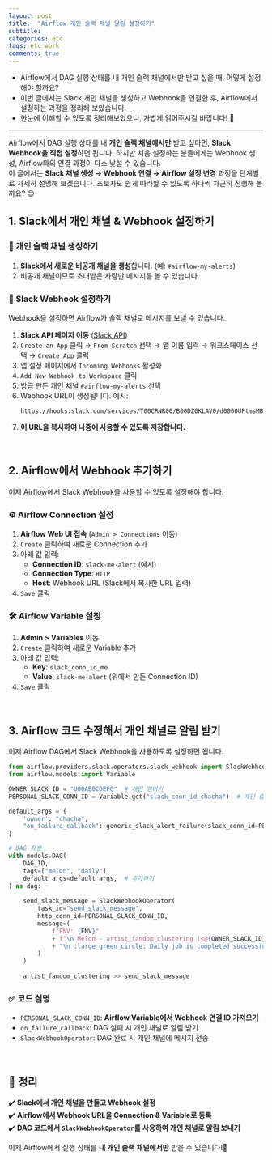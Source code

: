 ```yaml
---
layout: post
title:  "Airflow 개인 슬랙 채널 알림 설정하기"
subtitle: 
categories: etc
tags: etc_work
comments: true
---
```


- Airflow에서 DAG 실행 상태를 내 개인 슬랙 채널에서만 받고 싶을 때, 어떻게 설정해야 할까요?
- 이번 글에서는 Slack 개인 채널을 생성하고 Webhook을 연결한 후, Airflow에서 설정하는 과정을 정리해 보았습니다.
- 한눈에 이해할 수 있도록 정리해보았으니, 가볍게 읽어주시길 바랍니다! 🙌
 
---------
Airflow에서 DAG 실행 상태를 내 **개인 슬랙 채널에서만** 받고 싶다면, **Slack Webhook을 직접 설정**하면 됩니다. 하지만 처음 설정하는 분들에게는 Webhook 생성, Airflow와의 연결 과정이 다소 낯설 수 있습니다. <br>
이 글에서는 **Slack 채널 생성 → Webhook 연결 → Airflow 설정 변경** 과정을 단계별로 자세히 설명해 보겠습니다. 초보자도 쉽게 따라할 수 있도록 하나씩 차근히 진행해 볼까요? 😊

## 1. Slack에서 개인 채널 & Webhook 설정하기
### 📌 개인 슬랙 채널 생성하기
1. **Slack에서 새로운 비공개 채널을 생성**합니다. (예: `#airflow-my-alerts`)
2. 비공개 채널이므로 초대받은 사람만 메시지를 볼 수 있습니다.

### 🔗 Slack Webhook 설정하기
Webhook을 설정하면 Airflow가 슬랙 채널로 메시지를 보낼 수 있습니다.

1. **Slack API 페이지 이동** ([Slack API](https://api.slack.com/apps))
2. `Create an App` 클릭 → `From Scratch` 선택 → 앱 이름 입력 → 워크스페이스 선택 → `Create App` 클릭
3. 앱 설정 페이지에서 `Incoming Webhooks` 활성화
4. `Add New Webhook to Workspace` 클릭
5. 방금 만든 개인 채널 `#airflow-my-alerts` 선택
6. Webhook URL이 생성됩니다. 예시:
   ```
   https://hooks.slack.com/services/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
   ```
7. **이 URL을 복사하여 나중에 사용할 수 있도록 저장합니다.**

<br>

## 2. Airflow에서 Webhook 추가하기
이제 Airflow에서 Slack Webhook을 사용할 수 있도록 설정해야 합니다.

### ⚙️ Airflow Connection 설정
1. **Airflow Web UI 접속** (`Admin > Connections` 이동)
2. `Create` 클릭하여 새로운 Connection 추가
3. 아래 값 입력:
   - **Connection ID**: `slack-me-alert` (예시)
   - **Connection Type**: `HTTP`
   - **Host**: Webhook URL (Slack에서 복사한 URL 입력)
4. `Save` 클릭

### 🛠 Airflow Variable 설정
1. **Admin > Variables** 이동
2. `Create` 클릭하여 새로운 Variable 추가
3. 아래 값 입력:
   - **Key**: `slack_conn_id_me`
   - **Value**: `slack-me-alert` (위에서 만든 Connection ID)
4. `Save` 클릭

<br>

## 3. Airflow 코드 수정해서 개인 채널로 알림 받기
이제 Airflow DAG에서 Slack Webhook을 사용하도록 설정하면 됩니다.

```python
from airflow.providers.slack.operators.slack_webhook import SlackWebhookOperator
from airflow.models import Variable

OWNER_SLACK_ID = "U00AB0CDEFG"  # 개인 멤버키
PERSONAL_SLACK_CONN_ID = Variable.get("slack_conn_id_chacha")  # 개인 슬랙 연결 ID

default_args = {
    'owner': "chacha",
    "on_failure_callback": generic_slack_alert_failure(slack_conn_id=PERSONAL_SLACK_CONN_ID, owner=OWNER_SLACK_ID)
}

# DAG 작성
with models.DAG(
    DAG_ID,
    tags=["melon", "daily"], 
    default_args=default_args,  # 추가하기
) as dag:
    
    send_slack_message = SlackWebhookOperator(
        task_id="send_slack_message",
        http_conn_id=PERSONAL_SLACK_CONN_ID,
        message=(
            f"ENV: {ENV}"
            + f"\n Melon - artist_fandom_clustering (<@{OWNER_SLACK_ID}>)"
            + "\n :large_green_circle: Daily job is completed successfully"
        )
    )
    
    artist_fandom_clustering >> send_slack_message
```

### ✅ **코드 설명**
- `PERSONAL_SLACK_CONN_ID`: **Airflow Variable에서 Webhook 연결 ID 가져오기**
- `on_failure_callback`: DAG 실패 시 개인 채널로 알림 받기
- `SlackWebhookOperator`: DAG 완료 시 개인 채널에 메시지 전송

<br>

## 🎯 정리
✔️ **Slack에서 개인 채널을 만들고 Webhook 설정**  
✔️ **Airflow에서 Webhook URL을 Connection & Variable로 등록**  
✔️ **DAG 코드에서 `SlackWebhookOperator`를 사용하여 개인 채널로 알림 보내기**

이제 Airflow에서 실행 상태를 **내 개인 슬랙 채널에서만** 받을 수 있습니다!🚀

